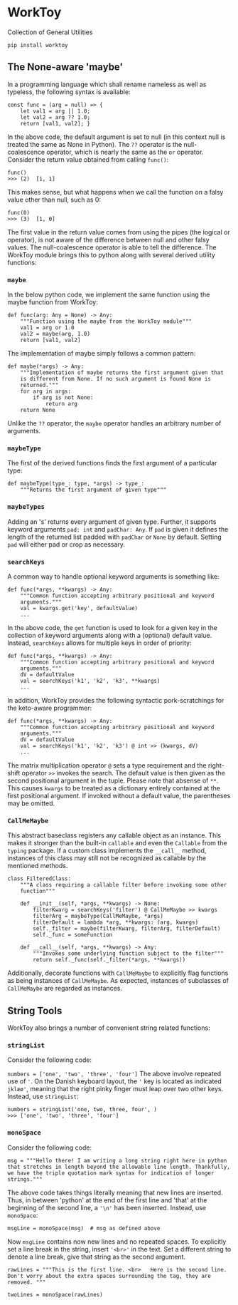 # WorkToy

Collection of General Utilities
```
pip install worktoy
```

## The None-aware 'maybe'

In a programming language which shall rename nameless as well as typeless,
the following syntax is available:

    const func = (arg = null) => {
        let val1 = arg || 1.0;
        let val2 = arg ?? 1.0;
        return [val1, val2]; }

In the above code, the default argument is set to null (in this context
null is treated the same as None in Python). The `??` operator is the
null-coalescence operator, which is nearly the same as the `or` operator.  
Consider the return value obtained from calling `func()`:

    func()
    >>> (2)  [1, 1]

This makes sense, but what happens when we call the function on a falsy
value other than null, such as 0:

    func(0)
    >>> (3)  [1, 0]

The first value in the return value comes from using the pipes (the
logical or operator), is not aware of the difference between null and
other falsy values. The null-coalescence operator is able to tell the
difference. The WorkToy module brings this to python along with several
derived utility functions:

### `maybe`

In the below python code, we implement the same function using the maybe
function from WorkToy:

    def func(arg: Any = None) -> Any:
        """Function using the maybe from the WorkToy module"""
        val1 = arg or 1.0
        val2 = maybe(arg, 1.0)
        return [val1, val2]

The implementation of maybe simply follows a common pattern:

    def maybe(*args) -> Any:
        """Implementation of maybe returns the first argument given that 
        is different from None. If no such argument is found None is 
        returned."""
        for arg in args:
            if arg is not None: 
                return arg
        return None

Unlike the `??` operator, the `maybe` operator handles an arbitrary
number of arguments.

### `maybeType`

The first of the derived functions finds the first argument of a
particular type:

    def maybeType(type_: type, *args) -> type_:
        """Returns the first argument of given type"""

### `maybeTypes`

Adding an 's' returns every argument of given type. Further, it supports
keyword arguments `pad: int` and `padChar: Any`. If `pad` is given it
defines the length of the returned list padded with `padChar` or `None`
by default. Setting `pad` will either pad or crop as necessary.

### `searchKeys`

A common way to handle optional keyword arguments is something like:

    def func(*args, **kwargs) -> Any:
        """Common function accepting arbitrary positional and keyword 
        arguments."""
        val = kwargs.get('key', defaultValue)
        ...

In the above code, the `get` function is used to look for a given key in
the collection of keyword arguments along with a (optional) default value.
Instead, `searchKeys` allows for multiple keys in order of priority:

    def func(*args, **kwargs) -> Any:
        """Common function accepting arbitrary positional and keyword 
        arguments."""
        dV = defaultValue
        val = searchKeys('k1', 'k2', 'k3', **kwargs)
        ...

In addition, WorkToy provides the following syntactic pork-scratchings
for the keto-aware programmer:

    def func(*args, **kwargs) -> Any:
        """Common function accepting arbitrary positional and keyword 
        arguments."""
        dV = defaultValue
        val = searchKeys('k1', 'k2', 'k3') @ int >> (kwargs, dV)
        ...

The matrix multiplication operator `@` sets a type requirement and the
right-shift operator `>>` invokes the search. The default value is then
given as the second positional argument in the tuple. Please note that
absense of `**`. This causes `kwargs` to be treated as a dictionary
entirely contained at the first positional argument. If invoked without a
default value, the parentheses may be omitted.

### `CallMeMaybe`

This abstract baseclass registers any callable object as an instance.
This makes it stronger than the built-in `callable` and even the
`Callable` from the `typing` package. If a custom class implements the
`__call__` method, instances of this class may still not be recognized as
callable by the mentioned methods.

    class FilteredClass:
        """A class requiring a callable filter before invoking some other 
        function"""

        def __init__(self, *args, **kwargs) -> None:
            filterKwarg = searchKeys('filter') @ CallMeMaybe >> kwargs
            filterArg = maybeType(CallMeMaybe, *args)
            filterDefault = lambda *arg, **kwargs: (arg, kwargs)
            self._filter = maybe(filterKwarg, filterArg, filterDefault)
            self._func = someFunction
        
        def __call__(self, *args, **kwargs) -> Any:
            """Invokes some underlying function subject to the filter"""
            return self._func(self._filter(*args, **kwargs))

Additionally, decorate functions with `CallMeMaybe` to explicitly flag
functions as being instances of `CallMeMaybe`. As expected, instances of
subclasses of `CallMeMaybe` are regarded as instances.

## String Tools

WorkToy also brings a number of convenient string related functions:

### `stringList`

Consider the following code:

`numbers = ['one', 'two', 'three', 'four']`
The above involve repeated use of `'`. On the Danish keyboard layout, the
`'` key is located as indicated `jklæø'`, meaning that the right pinky
finger must leap over two other keys. Instead, use `stringList`:

    numbers = stringList('one, two, three, four', )
    >>> ['one', 'two', 'three', 'four']

### `monoSpace`

Consider the following code:

    msg = """Hello there! I am writing a long string right here in python 
    that stretches in length beyond the allowable line length. Thankfully,
    we have the triple quotation mark syntax for indication of longer 
    strings."""

The above code takes things literally meaning that new lines are inserted.
Thus, in between 'python' at the end of the first line and 'that' at the
beginning of the second line, a `'\n'` has been inserted. Instead, use
`monoSpace`:

    msgLine = monoSpace(msg)  # msg as defined above

Now `msgLine` contains now new lines and no repeated spaces. To
explicitly set a line break in the string, insert `'<br>'` in the text.
Set a different string to denote a line break, give that string as the
second argument.

    rawLines = """This is the first line. <br>   Here is the second line. 
    Don't worry about the extra spaces surrounding the tag, they are 
    removed. """
    
    twoLines = monoSpace(rawLines)
